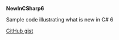 **NewInCSharp6**  

Sample code illustrating what is new in C# 6

[GitHub gist](https://gist.github.com/ladimolnar/d982ae6deb80c78b47496b182d84c3a2)
